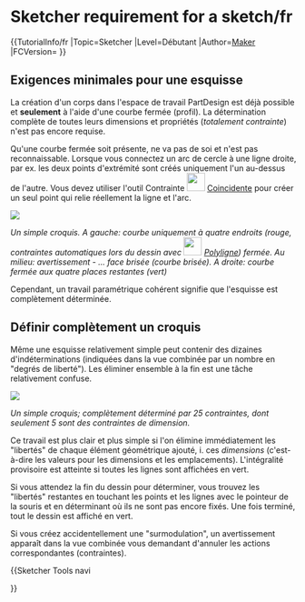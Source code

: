 # Sketcher requirement for a sketch/fr




{{TutorialInfo/fr
|Topic=Sketcher
|Level=Débutant
|Author=[Maker](User:Maker.md)
|FCVersion=
}}

## Exigences minimales pour une esquisse 

La création d\'un corps dans l\'espace de travail PartDesign est déjà possible et **seulement** à l\'aide d\'une courbe fermée (profil). La détermination complète de toutes leurs dimensions et propriétés (*totalement contrainte*) n\'est pas encore requise.

Qu\'une courbe fermée soit présente, ne va pas de soi et n\'est pas reconnaissable. Lorsque vous connectez un arc de cercle à une ligne droite, par ex. les deux points d\'extrémité sont créés uniquement l\'un au-dessus de l\'autre. Vous devez utiliser l\'outil Contrainte <img alt="" src=images/Constraint_PointOnPoint.svg  style="width:32px;"> [Coincidente](Sketcher_ConstrainCoincident/fr.md) pour créer un seul point qui relie réellement la ligne et l\'arc.

![](images/Skizze2a.png )


*Un simple croquis. 
A gauche: courbe uniquement à quatre endroits (rouge, contraintes automatiques lors du dessin avec <img src=images/Sketcher_CreatePolyline.svg style="width:32px"> [Polyligne](Sketcher_CreatePolyline/fr.md)) fermée.
Au milieu: avertissement - ... face brisée (courbe brisée).
A droite: courbe fermée aux quatre places restantes (vert)*

Cependant, un travail paramétrique cohérent signifie que l\'esquisse est complètement déterminée.

## Définir complètement un croquis 

Même une esquisse relativement simple peut contenir des dizaines d\'indéterminations (indiquées dans la vue combinée par un nombre en \"degrés de liberté\"). Les éliminer ensemble à la fin est une tâche relativement confuse.

![](images/Skizze4a.png )


*Un simple croquis; complètement déterminé par 25 contraintes, dont seulement 5 sont des contraintes de dimension.*

Ce travail est plus clair et plus simple si l'on élimine immédiatement les \"libertés\" de chaque élément géométrique ajouté, i. ces *dimensions* (c\'est-à-dire les valeurs pour les dimensions et les emplacements). L\'intégralité provisoire est atteinte si toutes les lignes sont affichées en vert.

Si vous attendez la fin du dessin pour déterminer, vous trouvez les \"libertés\" restantes en touchant les points et les lignes avec le pointeur de la souris et en déterminant où ils ne sont pas encore fixés. Une fois terminé, tout le dessin est affiché en vert.

Si vous créez accidentellement une \"surmodulation\", un avertissement apparaît dans la vue combinée vous demandant d\'annuler les actions correspondantes (contraintes).


{{Sketcher Tools navi

}}  
